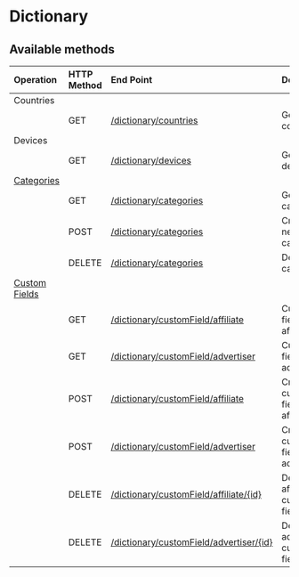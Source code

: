 # Dictionary

## **Available methods**

| **Operation** | **HTTP Method** | **End Point** | **Description** |
| :--- | :--- | :--- | :--- |
| Countries |  |  |  |
|  | GET | [/dictionary/countries](countries.md) | Get all the countries |
| Devices |  |  |  |
|  | GET | [/dictionary/devices](devices.md) | Get all the devices |
| [Categories](categories/) |  |  |  |
|  | GET | [/dictionary/categories](categories/read.md) | Get all the categories |
|  | POST | [/dictionary/categories](categories/create.md) | Create a new category |
|  | DELETE | [/dictionary/categories](categories/delete.md) | Delete a category |
| [Custom Fields](custom-fields/) |  |  |  |
|  | GET | [/dictionary/customField/affiliate](custom-fields/read.md) | Custom fields for affiliates |
|  | GET | [/dictionary/customField/advertiser](custom-fields/read.md) | Custom fields for advertisers |
|  | POST | [/dictionary/customField/affiliate](custom-fields/create.md) | Create a custom field for affiliates |
|  | POST | [/dictionary/customField/advertiser](custom-fields/create.md) | Create a custom field for advertisers |
|  | DELETE | [/dictionary/customField/affiliate/{id}](custom-fields/delete.md) | Delete an affiliate custom field |
|  | DELETE | [/dictionary/customField/advertiser/{id}](custom-fields/delete.md) | Delete an advertiser custom field |

